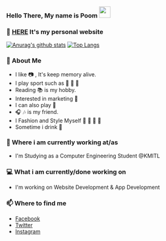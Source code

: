 ### Hello There, My name is Poom <img src="https://raw.githubusercontent.com/MartinHeinz/MartinHeinz/master/wave.gif" width="30px">
### :bell: [HERE](https://poompong-b.github.io/gh-pages/)  It's my personal website


[![Anurag's github stats](https://github-readme-stats.vercel.app/api?username=Poompong-b&show_icons=true&theme=graywhite)](https://github.com/anuraghazra/github-readme-stats)
[![Top Langs](https://github-readme-stats.vercel.app/api/top-langs/?username=Poompong-b&layout=compact)](https://github.com/anuraghazra/github-readme-stats)


### :flags: About Me
- I like :camera: , It's keep memory alive.
- I play sport such as :basketball: :8ball: :bicyclist: 
- Reading :books: is my hobby.
- Interested in marketing :money_with_wings: 
- I can also play :guitar: 
- :headphones: :notes: is my friend.
- I Fashion and Style Myself :tophat: :necktie: :jeans: :shoe:
- Sometime i drink :beer:

### 💼 Where i am currently working at/as
- I'm Studying as a Computer Engineering Student @KMITL

### 💻 What i am currently/done working on
- I'm working on Website Development & App Development

### 📫 Where to find me
- [Facebook](https://www.facebook.com/leon.kanade/) 
- [Twitter](https://twitter.com/PPhoompong) 
- [Instagram](https://www.instagram.com/poomm.b/) 

